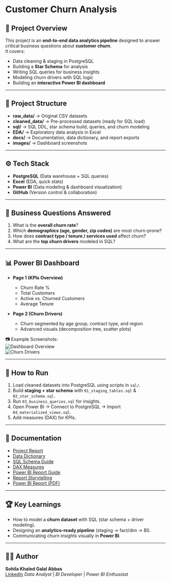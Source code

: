 # Customer Churn Analysis

## 📌 Project Overview
This project is an **end-to-end data analytics pipeline** designed to answer critical business questions about **customer churn**.  
It covers:
- Data cleaning & staging in PostgreSQL
- Building a **Star Schema** for analysis
- Writing SQL queries for business insights
- Modeling churn drivers with SQL logic
- Building an **interactive Power BI dashboard**

---

## 📂 Project Structure
- **raw_data/** → Original CSV datasets  
- **cleaned_data/** → Pre-processed datasets (ready for SQL load)  
- **sql/** → SQL DDL, star schema build, queries, and churn modeling  
- **EDA/** → Exploratory data analysis in Excel  
- **docs/** → Documentation, data dictionary, and report exports  
- **images/** → Dashboard screenshots  

---

## ⚙️ Tech Stack
- **PostgreSQL** (Data warehouse + SQL queries)
- **Excel** (EDA, quick stats)
- **Power BI** (Data modeling & dashboard visualization)
- **GitHub** (Version control & collaboration)

---

## 🔑 Business Questions Answered
1. What is the **overall churn rate**?  
2. Which **demographics (age, gender, zip codes)** are most churn-prone?  
3. How does **contract type / tenure / services used** affect churn?  
4. What are the **top churn drivers** modeled in SQL?  

---

## 📊 Power BI Dashboard
- **Page 1 (KPIs Overview)**  
   - Churn Rate %  
   - Total Customers  
   - Active vs. Churned Customers  
   - Average Tenure  

- **Page 2 (Churn Drivers)**  
   - Churn segmented by age group, contract type, and region  
   - Advanced visuals (decomposition tree, scatter plots)  

📷 Example Screenshots:  
![Dashboard Overview](images/pbix_overview.png)  
![Churn Drivers](images/churn_drivers.png)  

---

## 🚀 How to Run
1. Load cleaned datasets into PostgreSQL using scripts in `sql/`.  
2. Build **staging + star schema** with `01_staging_tables.sql` & `02_star_schema.sql`.  
3. Run `03_business_queries.sql` for insights.  
4. Open Power BI → Connect to PostgreSQL → Import `04_materialized_views.sql`.  
5. Add measures (DAX) for KPIs.  

---

## 📖 Documentation
- [Project Report](docs/project_report.md)
- [Data Dictionary](docs/data_dictionary.md)  
- [SQL Schema Guide](docs/sql_guide.md)  
- [DAX Measures](docs/measures_dax.txt)
- [Power BI Report Guide](docs/powerbi_guide.md)
- [Report Storytelling](docs/report_storytelling.md)
- [Power BI Report (PDF)](docs/powerbi_report.pdf)  

---

## 🏆 Key Learnings
- How to model a **churn dataset** with SQL (star schema + driver modeling).  
- Designing an **analytics-ready pipeline** (staging → fact/dim → BI).  
- Communicating churn insights visually in **Power BI**.  

---

## 👩‍💻 Author
**Sohila Khaled Galal Abbas**  
[LinkedIn](https://www.linkedin.com/in/sohilakabbas/)
*Data Analyst* | *BI Developer* | *Power BI Enthusiast*
